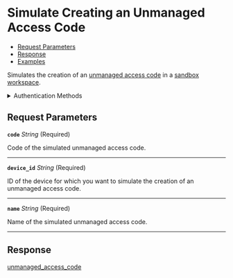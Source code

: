 # Simulate Creating an Unmanaged Access Code

- [Request Parameters](./#request-parameters)
- [Response](./#response)
- [Examples](./#examples)

Simulates the creation of an [unmanaged access code](https://docs.seam.co/latest/capability-guides/smart-locks/access-codes/migrating-existing-access-codes) in a [sandbox workspace](../../../core-concepts/workspaces/README.md#sandbox-workspaces).


<details>

<summary>Authentication Methods</summary>

- API key
- Client session token
- Personal access token
  <br>Must also include the `seam-workspace` header in the request.

To learn more, see [Authentication](https://docs.seam.co/latest/api/authentication).
</details>

## Request Parameters

**`code`** *String* (Required)

Code of the simulated unmanaged access code.

---

**`device_id`** *String* (Required)

ID of the device for which you want to simulate the creation of an unmanaged access code.

---

**`name`** *String* (Required)

Name of the simulated unmanaged access code.

---


## Response

[unmanaged\_access\_code](./)

